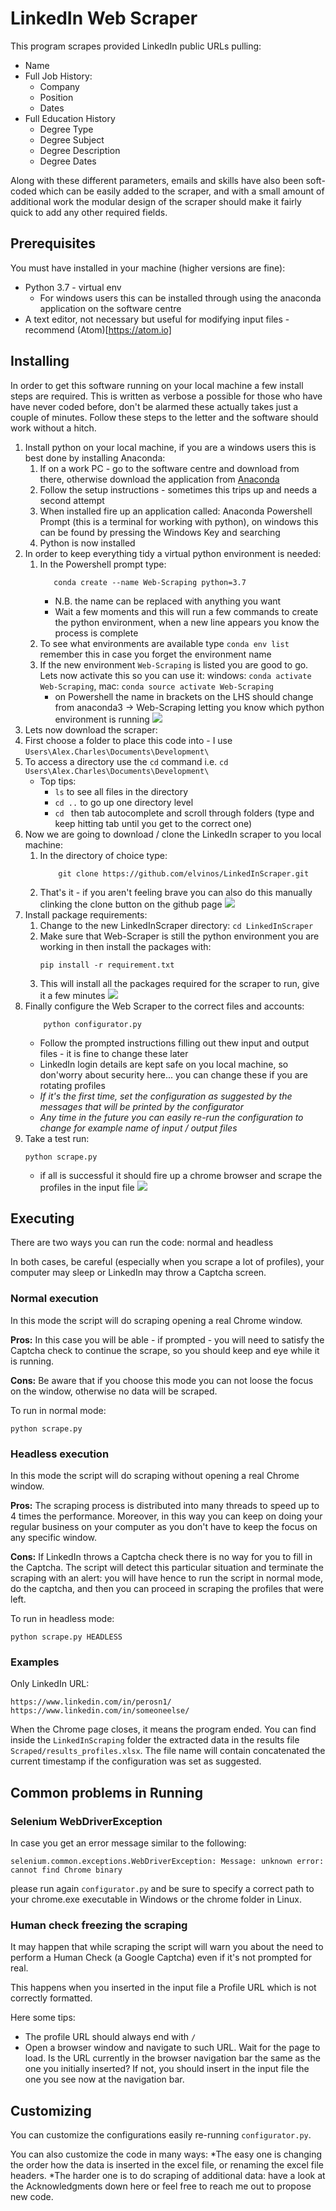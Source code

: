 # LinkedIn Web Scraper 

This program scrapes provided LinkedIn public URLs pulling: 
- Name
- Full Job History:
    - Company
    - Position
    - Dates 
- Full Education History
    - Degree Type
    - Degree Subject
    - Degree Description
    - Degree Dates
    
Along with these different parameters, emails and skills have also been soft-coded which can be easily added to the
 scraper, and with a small amount of additional work the modular design of the scraper should make it fairly quick to add any other required fields.


## Prerequisites

You must have installed in your machine (higher versions are fine):
* Python 3.7 - virtual env
   * For windows users this can be installed through using the anaconda application on the software centre
* A text editor, not necessary but useful for modifying input files  - recommend (Atom)[https://atom.io]


## Installing

In order to get this software running on your local machine a few install steps are required. This is written as verbose 
a possible for those who have have never coded before, don't be alarmed these actually takes just a couple of minutes.
 Follow these steps to the letter and the software should work without a hitch. 

1. Install python on your local machine, if you are a windows users this is best done by installing Anaconda:
    1. If on a work PC - go to the software centre and download from there, otherwise download the application from [Anaconda](https://www.anaconda.com/products/individual)
    2. Follow the setup instructions - sometimes this trips up and needs a second attempt
    3. When installed fire up an application called: Anaconda Powershell Prompt (this is a terminal for working with python), on windows this can be found by pressing the Windows Key and searching
    4. Python is now installed
2. In order to keep everything tidy a virtual python environment is needed:
    1. In the Powershell prompt type:
         ```
            conda create --name Web-Scraping python=3.7
         ```
        - N.B. the name can be replaced with anything you want
        - Wait a few moments and this will run a few commands to create the python environment, when a new line appears you know the process is complete
    2. To see what environments are available type `conda env list` remember this in case you forget the environment name
    3. If the new environment `Web-Scraping` is listed you are good to go. Lets now activate this so you can use it: windows: `conda activate Web-Scraping`, mac: `conda source activate Web-Scraping`
        - on Powershell the name in brackets on the LHS should change from anaconda3 -> Web-Scraping letting you know which python environment is running
    ![](GIFs/install.gif)
3. Lets now download the scraper:
 1. First choose a folder to place this code into - I use `Users\Alex.Charles\Documents\Development\`
 2. To access a directory use the `cd` command i.e. `cd  Users\Alex.Charles\Documents\Development\` 
    - Top tips:
        - `ls` to see all files in the directory
        - `cd ..` to go up one directory level
        - `cd ` then tab autocomplete and scroll through folders (type and keep hitting tab until you get to the correct one)
 3. Now we are going to download / clone the LinkedIn scraper to you local machine:
    1. In the directory of choice type: 
        ```
            git clone https://github.com/elvinos/LinkedInScraper.git
        ```
    2. That's it - if you aren't feeling brave you can also do this manually clinking the clone button on the github page
 ![](GIFs/git-clone.gif)
 4. Install package requirements:
    1. Change to the new LinkedInScraper directory:
    `cd LinkedInScraper`
    2. Make sure that Web-Scraper is still the python environment you are working in then install the packages with:
        ```
        pip install -r requirement.txt
        ```
    3. This will install all the packages required for the scraper to run, give it a few minutes
    ![](GIFs/pip-install.gif)
 4. Finally configure the Web Scraper to the correct files and accounts:
    ```
        python configurator.py
    ```
    -  Follow the prompted instructions filling out thew input and output files - it is fine to change these later
    - LinkedIn login details are kept safe on you local machine, so don'worry about security here... you can change these if you are rotating profiles
    - *If it's the first time, set the configuration as suggested by the messages that will be printed by the configurator*
    - *Any time in the future you can easily re-run the configuration to change for example name of input / output files*
 5. Take a test run:
    ```
    python scrape.py 
    ```
    - if all is successful it should fire up a chrome browser and scrape the profiles in the input file
    ![](GIFs/pip-install.gif)

## Executing

There are two ways you can run the code: normal and headless

In both cases, be careful (especially when you scrape a lot of profiles), your computer may sleep or LinkedIn may throw a Captcha screen.

### Normal execution
In this mode the script will do scraping opening a real Chrome window.

**Pros:** In this case you will be able - if prompted - you will need to satisfy the Captcha check to continue the scrape, so you should keep and eye while it is running.

**Cons:** Be aware that if you choose this mode you can not loose the focus on the window, otherwise no data will be scraped.

To run in normal mode:
```
python scrape.py
```

### Headless execution
In this mode the script will do scraping without opening a real Chrome window.

**Pros:** The scraping process is distributed into many threads to speed up to 4 times the performance. Moreover, in this way you can keep on doing your regular business on your computer as you don't have to keep the focus on any specific window.

**Cons:** If LinkedIn throws a Captcha check there is no way for you to fill in the Captcha. The script will detect this particular situation and terminate the scraping with an alert: you will have hence to run the script in normal mode, do the captcha, and then you can proceed in scraping the profiles that were left.

To run in headless mode:
```
python scrape.py HEADLESS
```

### Examples

Only LinkedIn URL:
```
https://www.linkedin.com/in/perosn1/
https://www.linkedin.com/in/someoneelse/
```

When the Chrome page closes, it means the program ended.
You can find inside the `LinkedInScraping` folder the extracted data in the results file `Scraped/results_profiles.xlsx`.
The file name will contain concatenated the current timestamp if the configuration was set as suggested.


## Common problems in Running

### Selenium WebDriverException
In case you get an error message similar to the following:
```
selenium.common.exceptions.WebDriverException: Message: unknown error: cannot find Chrome binary
```
please run again `configurator.py` and be sure to specify a correct path to your chrome.exe executable in Windows or the chrome folder in Linux.

### Human check freezing the scraping
It may happen that while scraping the script will warn you about the need to perform a Human Check (a Google Captcha) even if it's not prompted for real.

This happens when you inserted in the input file a Profile URL which is not correctly formatted.

Here some tips:
* The profile URL should always end with `/`
* Open a browser window and navigate to such URL. Wait for the page to load. Is the URL currently in the browser navigation bar the same as the one you initially inserted? If not, you should insert in the input file the one you see now at the navigation bar.

## Customizing

You can customize the configurations easily re-running `configurator.py`.

You can also customize the code in many ways:
*The easy one is changing the order how the data is inserted in the excel file, or renaming the excel file headers.
*The harder one is to do scraping of additional data: have a look at the Acknowledgments down here or feel free to reach me out to propose new code.